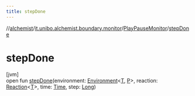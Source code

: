 ```yaml
---
title: stepDone
---
```

//[alchemist](../../../index.html)/[it.unibo.alchemist.boundary.monitor](../index.html)/[PlayPauseMonitor](index.html)/[stepDone](step-done.html)



# stepDone



[jvm]\
open fun [stepDone](step-done.html)(environment: [Environment](../../it.unibo.alchemist.model.interfaces/-environment/index.html)<[T](../../it.unibo.alchemist.boundary.gui.view.properties/-property-type-adapter/index.html), [P](../../it.unibo.alchemist.boundary.interfaces/-draw-command/index.html)>, reaction: [Reaction](../../it.unibo.alchemist.model.interfaces/-reaction/index.html)<[T](../../it.unibo.alchemist.boundary.gui.view.properties/-property-type-adapter/index.html)>, time: [Time](../../it.unibo.alchemist.model.interfaces/-time/index.html), step: [Long](https://kotlinlang.org/api/latest/jvm/stdlib/kotlin/-long/index.html))




